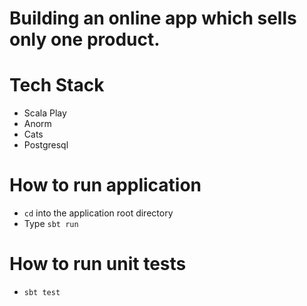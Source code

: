 # Building an online app which sells only one product.

# Tech Stack

- Scala Play
- Anorm
- Cats
- Postgresql

# How to run application
- `cd` into the application root directory
- Type `sbt run`

# How to run unit tests
-  `sbt test`